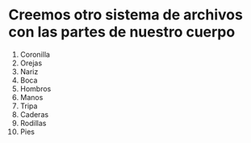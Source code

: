 # Creemos otro sistema de archivos con las partes de nuestro cuerpo

1. Coronilla
2. Orejas
3. Nariz
4. Boca
5. Hombros
6. Manos
7. Tripa
8. Caderas
9. Rodillas
10. Pies